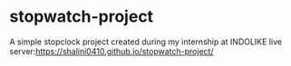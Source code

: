 # stopwatch-project
A simple stopclock project created during my internship at INDOLIKE
live server:https://shalini0410.github.io/stopwatch-project/
